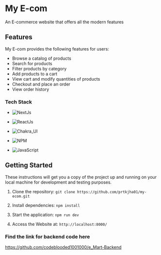 # My E-com

An E-commerce website that offers all the modern features

## Features

My E-com provides the following features for users:

- Browse a catalog of products
- Search for products
- Filter products by category
- Add products to a cart
- View cart and modify quantities of products
- Checkout and place an order
- View order history

### Tech Stack

- ![NextJs](https://img.shields.io/badge/nextjs-000000?style=for-the-badge&logo=next.js&logoColor=%FFFFFF)

- ![ReactJs](https://img.shields.io/badge/Reactjs-FFFFFF.svg?style=for-the-badge&logo=react&logoColor=5fc4fa)

- ![Chakra_UI](https://img.shields.io/badge/Chakra_UI-yellow.svg?style=for-the-badge&logo=chakra-ui&logoColor=90EE90)

- ![NPM](https://img.shields.io/badge/NPM-%23CB3837.svg?style=for-the-badge&logo=npm&logoColor=white)

- ![JavaScript](https://img.shields.io/badge/javascript-black.svg?style=for-the-badge&logo=javascript&logoColor=FFFF00)

## Getting Started

These instructions will get you a copy of the project up and running on your local machine for development and testing purposes.

1. Clone the repository: `git clone https://github.com/prtkjha01/my-ecom.git`

2. Install dependencies: `npm install`

3. Start the application: `npm run dev`

4. Access the Website at: `http://localhost:8000/`

### Find the link for backend code here

 https://github.com/codeblooded1001000/e_Mart-Backend
